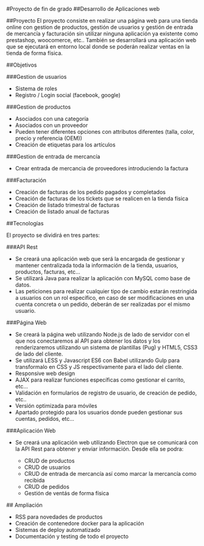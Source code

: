#Proyecto de fin de grado
##Desarrollo de Aplicaciones web

##Proyecto
El proyecto consiste en realizar una página web para una tienda online con gestion de productos, gestión de
usuarios y gestión de entrada de mercancía y facturación sin utilizar ninguna aplicación ya existente como prestashop,
woocomerce, etc..
También se desarrollará una aplicación web que se ejecutará en entorno local donde se poderán realizar ventas en la
tienda de forma física.

##Objetivos

###Gestion de usuarios

  - Sistema de roles
  - Registro / Login social (facebook, google)

###Gestion de productos
  
  - Asociados con una categoría
  - Asociados con un proveedor
  - Pueden tener diferentes opciones con attributos diferentes (talla, color, precio y referencia (OEM))
  - Creación de etiquetas para los artículos

###Gestion de entrada de mercancía

  - Crear entrada de mercancia de proveedores introduciendo la factura 

###Facturación

  - Creación de facturas de los pedido pagados y completados
  - Creación de facturas de los tickets que se realicen en la tienda física
  - Creación de listado trimestral de facturas
  - Creación de listado anual de facturas

##Tecnologías

El proyecto se dividirá en tres partes:

###API Rest
  
  - Se creará una aplicación web que será la encargada de gestionar y mantener centralizada toda la información de la
  tienda, usuarios, productos, facturas, etc...
  - Se utilizará Java para realizar la aplicación con MySQL como base de datos.
  - Las peticiones para realizar cualquier tipo de cambio estarán restringida a usuarios con un rol específico, en caso
  de ser modificaciones en una cuenta concreta o un pedido, deberán de ser realizadas por el mismo usuario.

###Página Web

  - Se creará la página web utilizando Node.js de lado de servidor con el que nos conectaremos al API para obtener los
  datos y los renderizaremos utilizando un sistema de plantillas (Pug) y HTML5, CSS3 de lado del cliente.
  - Se utilizará LESS y Javascript ES6 con Babel utilizando Gulp para transformalo en CSS y JS respectivamente para el
  lado del cliente.
  - Responsive web design
  - AJAX para realizar funciones específicas como gestionar el carrito, etc...
  - Validación en formularios de registro de usuario, de creación de pedido, etc..
  - Versión optimizada para móviles
  - Apartado protegido para los usuarios donde pueden gestionar sus cuentas, pedidos, etc...

###Aplicación Web

  - Se creará una aplicación web utilizando Electron que se comunicará con la API Rest para obtener y enviar
  información. Desde ella se podra:

      - CRUD de productos
      - CRUD de usuarios
      - CRUD de entrada de mercancía así como marcar la mercancía como recibida
      - CRUD de pedidos
      - Gestión de ventás de forma física

## Ampliación

- RSS para novedades de productos
- Creación de contenedore docker para la aplicación
- Sistemas de deploy automatizado
- Documentación y testing de todo el proyecto

